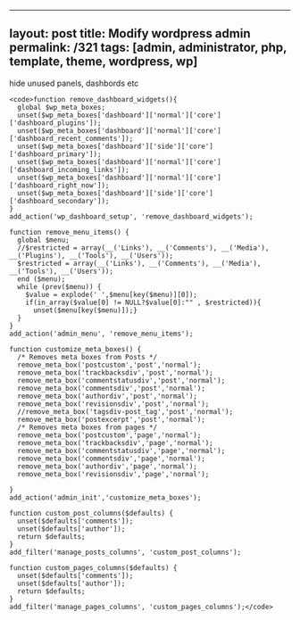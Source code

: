 ---
layout: post
title: Modify wordpress admin
permalink: /321
tags: [admin, administrator, php, template, theme, wordpress, wp]
----

hide unused panels, dashbords etc

    
    <code>function remove_dashboard_widgets(){
      global $wp_meta_boxes;
      unset($wp_meta_boxes['dashboard']['normal']['core']['dashboard_plugins']);
      unset($wp_meta_boxes['dashboard']['normal']['core']['dashboard_recent_comments']);
      unset($wp_meta_boxes['dashboard']['side']['core']['dashboard_primary']);
      unset($wp_meta_boxes['dashboard']['normal']['core']['dashboard_incoming_links']);
      unset($wp_meta_boxes['dashboard']['normal']['core']['dashboard_right_now']);
      unset($wp_meta_boxes['dashboard']['side']['core']['dashboard_secondary']); 
    }
    add_action('wp_dashboard_setup', 'remove_dashboard_widgets');
    
    function remove_menu_items() {
      global $menu;
      //$restricted = array(__('Links'), __('Comments'), __('Media'), __('Plugins'), __('Tools'), __('Users'));
      $restricted = array(__('Links'), __('Comments'), __('Media'), __('Tools'), __('Users'));
      end ($menu);
      while (prev($menu)) {
        $value = explode(' ',$menu[key($menu)][0]);
        if(in_array($value[0] != NULL?$value[0]:"" , $restricted)){
          unset($menu[key($menu)]);}
      }
    }
    add_action('admin_menu', 'remove_menu_items');
    
    function customize_meta_boxes() {
      /* Removes meta boxes from Posts */
      remove_meta_box('postcustom','post','normal');
      remove_meta_box('trackbacksdiv','post','normal');
      remove_meta_box('commentstatusdiv','post','normal');
      remove_meta_box('commentsdiv','post','normal');
      remove_meta_box('authordiv','post','normal');
      remove_meta_box('revisionsdiv','post','normal');
      //remove_meta_box('tagsdiv-post_tag','post','normal');
      remove_meta_box('postexcerpt','post','normal');
      /* Removes meta boxes from pages */
      remove_meta_box('postcustom','page','normal');
      remove_meta_box('trackbacksdiv','page','normal');
      remove_meta_box('commentstatusdiv','page','normal');
      remove_meta_box('commentsdiv','page','normal');
      remove_meta_box('authordiv','page','normal');
      remove_meta_box('revisionsdiv','page','normal');
    
    }
    add_action('admin_init','customize_meta_boxes');
    
    function custom_post_columns($defaults) {
      unset($defaults['comments']);
      unset($defaults['author']);
      return $defaults;
    }   
    add_filter('manage_posts_columns', 'custom_post_columns');
    
    function custom_pages_columns($defaults) {
      unset($defaults['comments']);
      unset($defaults['author']);
      return $defaults;
    }   
    add_filter('manage_pages_columns', 'custom_pages_columns');</code>

